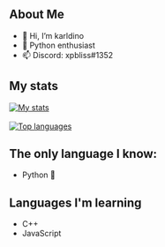 ## About Me

- 👋 Hi, I’m karldino
- 🐍 Python enthusiast
- 📫 Discord: xpbliss#1352

## My stats
[![My stats](https://github-readme-stats.vercel.app/api?username=karldino)](https://github.com/karldino/github-readme-stats)
<br></br>
[![Top languages](https://github-readme-stats.vercel.app/api/top-langs/?username=karldino&layout=compact)](https://github.com/karldino/github-readme-stats)

## The only language I know:

<ul>
  <li>Python 🐍</li>
</ul>

## Languages I'm learning

<ul>
  <li>C++</li>
  <li>JavaScript</li>
</ul>
